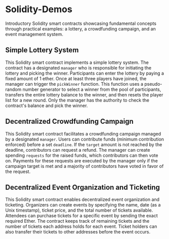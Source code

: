 # Solidity-Demos
Introductory Solidity smart contracts showcasing fundamental concepts through practical examples: a lottery, a crowdfunding campaign, and an event management system.

## Simple Lottery System

This Solidity smart contract implements a simple lottery system. The contract has a designated `manager` who is responsible for initiating the lottery and picking the winner. Participants can enter the lottery by paying a fixed amount of 1 ether. Once at least three players have joined, the manager can trigger the `pickWinner` function. This function uses a pseudo-random number generator to select a winner from the pool of participants, transfers the entire lottery balance to the winner, and then resets the player list for a new round. Only the manager has the authority to check the contract's balance and pick the winner.

## Decentralized Crowdfunding Campaign

This Solidity smart contract facilitates a crowdfunding campaign managed by a designated `manager`. Users can contribute funds (minimum contribution enforced) before a set `deadline`. If the `target` amount is not reached by the deadline, contributors can request a refund. The manager can create spending `requests` for the raised funds, which contributors can then vote on. Payments for these requests are executed by the manager only if the campaign target is met and a majority of contributors have voted in favor of the request.

## Decentralized Event Organization and Ticketing

This Solidity smart contract enables decentralized event organization and ticketing. Organizers can create events by specifying the name, date (as a Unix timestamp), ticket price, and the total number of tickets available. Attendees can purchase tickets for a specific event by sending the exact required Ether. The contract keeps track of remaining tickets and the number of tickets each address holds for each event. Ticket holders can also transfer their tickets to other addresses before the event occurs.
